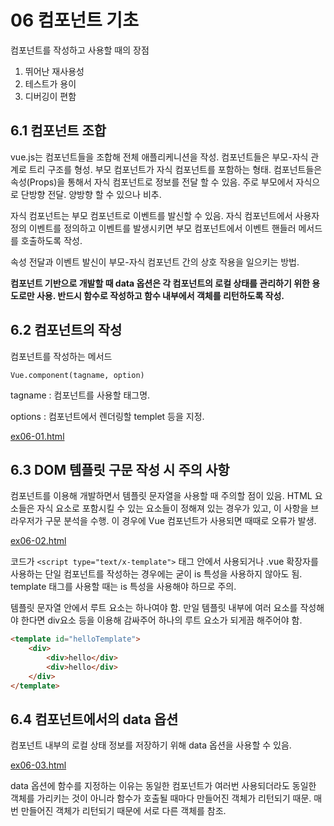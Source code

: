 # 06 컴포넌트 기초

컴포넌트를 작성하고 사용할 때의 장점

1. 뛰어난 재사용성
2. 테스트가 용이
3. 디버깅이 편함

## 6.1 컴포넌트 조합

vue.js는 컴포넌트들을 조합해 전체 애플리케니션을 작성. 컴포넌트들은 부모-자식 관계로 트리 구조를 형성. 부모 컴포넌트가 자식 컴포넌트를 포함하는 형태. 컴포넌트들은 속성(Props)을 통해서 자식 컴포넌트로 정보를 전달 할 수 있음.  주로 부모에서 자식으로 단방향 전달. 양방향 할 수 있으나 비추.

자식 컴포넌트는 부모 컴포넌트로 이벤트를 발신할 수 있음. 자식 컴포넌트에서 사용자 정의 이벤트를 정의하고 이벤트를 발생시키면 부모 컴포넌트에서 이벤트 핸들러 메서드를 호출하도록 작성.

속성 전달과 이벤트 발신이 부모-자식 컴포넌트 간의 상호 작용을 일으키는 방법.

**컴포넌트 기반으로 개발할 때 data 옵션은 각 컴포넌트의 로컬 상태를 관리하기 위한 용도로만 사용. 반드시 함수로 작성하고 함수 내부에서 객체를 리턴하도록 작성.**

## 6.2 컴포넌트의 작성

컴포넌트를 작성하는 메서드

`Vue.component(tagname, option)`

tagname : 컴포넌트를 사용할 태그명.

options : 컴포넌트에서 렌더링할 templet 등을 지정.

[ex06-01.html](https://cho-i.github.io/Vue-Quick-Start/06/ex06-01.html)

## 6.3 DOM 템플릿 구문 작성 시 주의 사항

컴포넌트를 이용해 개발하면서 템플릿 문자열을 사용할 때 주의할 점이 있음. HTML 요소들은 자식 요소로 포함시킬 수 있는 요소들이 정해져 있는 경우가 있고, 이 사항을 브라우저가 구문 분석을 수행. 이 경우에 Vue 컴포넌트가 사용되면 때때로 오류가 발생.

[ex06-02.html](https://cho-i.github.io/Vue-Quick-Start/06/ex06-02.html)

코드가 `<script type="text/x-template">` 태그 안에서 사용되거나 .vue 확장자를 사용하는 단일 컴포넌트를 작성하는 경우에는 굳이 is 특성을 사용하지 않아도 됨. template 태그를 사용할 때는  is 특성을 사용해야 하므로 주의.

템플릿 문자열 안에서 루트 요소는 하나여야 함. 만일 템플릿 내부에 여러 요소를 작성해야 한다면 div요소 등을 이용해 감싸주어 하나의 루트 요소가 되게끔 해주어야 함.

```html
<template id="helloTemplate">
	<div>
        <div>hello</div>
        <div>hello</div>
    </div>
</template>
```

## 6.4 컴포넌트에서의 data 옵션

컴포넌트 내부의 로컬 상태 정보를 저장하기 위해 data 옵션을 사용할 수 있음.

[ex06-03.html](https://cho-i.github.io/Vue-Quick-Start/06/ex06-03.html)

data 옵션에 함수를 지정하는 이유는 동일한 컴포넌트가 여러번 사용되더라도 동일한 객체를 가리키는 것이 아니라 함수가 호출될 때마다 만들어진 객체가 리턴되기 때문. 매번 만들어진 객체가 리턴되기 때문에 서로 다른 객체를 참조.